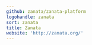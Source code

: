 ```yaml
---
github: zanata/zanata-platform
logohandle: zanata
sort: zanata
title: Zanata
website: 'http://zanata.org/'
---
```

